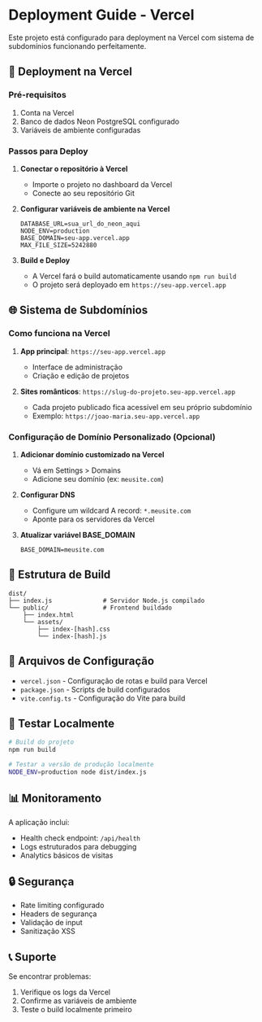 # Deployment Guide - Vercel

Este projeto está configurado para deployment na Vercel com sistema de subdomínios funcionando perfeitamente.

## 🚀 Deployment na Vercel

### Pré-requisitos
1. Conta na Vercel
2. Banco de dados Neon PostgreSQL configurado
3. Variáveis de ambiente configuradas

### Passos para Deploy

1. **Conectar o repositório à Vercel**
   - Importe o projeto no dashboard da Vercel
   - Conecte ao seu repositório Git

2. **Configurar variáveis de ambiente na Vercel**
   ```
   DATABASE_URL=sua_url_do_neon_aqui
   NODE_ENV=production
   BASE_DOMAIN=seu-app.vercel.app
   MAX_FILE_SIZE=5242880
   ```

3. **Build e Deploy**
   - A Vercel fará o build automaticamente usando `npm run build`
   - O projeto será deployado em `https://seu-app.vercel.app`

## 🌐 Sistema de Subdomínios

### Como funciona na Vercel

1. **App principal**: `https://seu-app.vercel.app`
   - Interface de administração
   - Criação e edição de projetos

2. **Sites românticos**: `https://slug-do-projeto.seu-app.vercel.app`
   - Cada projeto publicado fica acessível em seu próprio subdomínio
   - Exemplo: `https://joao-maria.seu-app.vercel.app`

### Configuração de Domínio Personalizado (Opcional)

1. **Adicionar domínio customizado na Vercel**
   - Vá em Settings > Domains
   - Adicione seu domínio (ex: `meusite.com`)

2. **Configurar DNS**
   - Configure um wildcard A record: `*.meusite.com`
   - Aponte para os servidores da Vercel

3. **Atualizar variável BASE_DOMAIN**
   ```
   BASE_DOMAIN=meusite.com
   ```

## 📁 Estrutura de Build

```
dist/
├── index.js              # Servidor Node.js compilado
└── public/               # Frontend buildado
    ├── index.html
    └── assets/
        ├── index-[hash].css
        └── index-[hash].js
```

## 🔧 Arquivos de Configuração

- `vercel.json` - Configuração de rotas e build para Vercel
- `package.json` - Scripts de build configurados
- `vite.config.ts` - Configuração do Vite para build

## 🧪 Testar Localmente

```bash
# Build do projeto
npm run build

# Testar a versão de produção localmente
NODE_ENV=production node dist/index.js
```

## 📊 Monitoramento

A aplicação inclui:
- Health check endpoint: `/api/health`
- Logs estruturados para debugging
- Analytics básicos de visitas

## 🔒 Segurança

- Rate limiting configurado
- Headers de segurança
- Validação de input
- Sanitização XSS

## 📞 Suporte

Se encontrar problemas:
1. Verifique os logs da Vercel
2. Confirme as variáveis de ambiente
3. Teste o build localmente primeiro